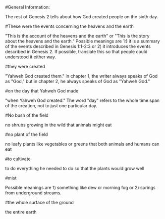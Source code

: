 #General Information:

The rest of Genesis 2 tells about how God created people on the sixth day.

#These were the events concerning the heavens and the earth

"This is the account of the heavens and the earth" or "This is the story about the heavens and the earth." Possible meanings are 1:) it is a summary of the events described in Genesis 1:1-2:3 or 2) it introduces the events described in Genesis 2. If possible, translate this so that people could understood it either way.

#they were created

"Yahweh God created them." In chapter 1, the writer always speaks of God as "God," but in chapter 2, he always speaks of God as "Yahweh God."

#on the day that Yahweh God made

"when Yahweh God created." The word "day" refers to the whole time span of the creation, not to just one particular day.

#No bush of the field

no shrubs growing in the wild that animals might eat

#no plant of the field

no leafy plants like vegetables or greens that both animals and humans can eat

#to cultivate

to do everything he needed to do so that the plants would grow well

#mist

Possible meanings are 1) something like dew or morning fog or 2) springs from underground streams.

#the whole surface of the ground

the entire earth